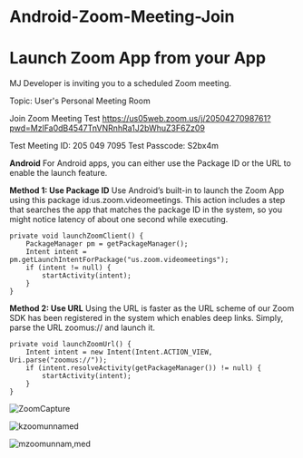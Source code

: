 # Android-Zoom-Meeting-Join

# Launch Zoom App from your App

MJ Developer is inviting you to a scheduled Zoom meeting.

Topic: User's Personal Meeting Room

Join Zoom Meeting
Test https://us05web.zoom.us/j/2050427098761?pwd=MzlFa0dB4547TnVNRnhRa1J2bWhuZ3F6Zz09

Test Meeting ID: 205 049 7095
Test Passcode: S2bx4m

**Android**
For Android apps, you can either use the Package ID or the URL to enable the launch feature.

**Method 1: Use Package ID**
Use Android’s built-in  to launch the Zoom App using this package id:us.zoom.videomeetings.
This action includes a step that searches the app that matches the package ID in the system, so you might notice latency of about one second while executing.

```
private void launchZoomClient() {
    PackageManager pm = getPackageManager();
    Intent intent = pm.getLaunchIntentForPackage("us.zoom.videomeetings");
    if (intent != null) {
        startActivity(intent);
    }
}

```

**Method 2: Use URL**
Using the URL is faster as the URL scheme of our Zoom SDK has been registered in the system which enables deep links. Simply, parse the URL zoomus:// and launch it.

```
private void launchZoomUrl() {
    Intent intent = new Intent(Intent.ACTION_VIEW, Uri.parse("zoomus://"));
    if (intent.resolveActivity(getPackageManager()) != null) {
        startActivity(intent);
    }
}
```

![ZoomCapture](https://user-images.githubusercontent.com/3745464/100646169-af414000-3363-11eb-8938-e596423aa91e.PNG)

![kzoomunnamed](https://user-images.githubusercontent.com/3745464/100646183-b49e8a80-3363-11eb-82af-57870da4e76d.png)

![mzoomunnam,med](https://user-images.githubusercontent.com/3745464/100646186-b5cfb780-3363-11eb-9326-0cfb34aa61e7.png)
